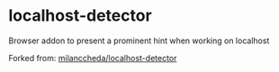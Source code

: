# localhost-detector
Browser addon to present a prominent hint when working on localhost

Forked from: [milanccheda/localhost-detector](https://github.com/milanchheda/localhost-detector)
